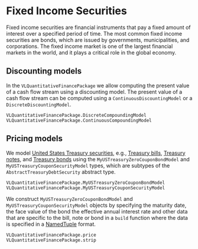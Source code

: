 # Fixed Income Securities
Fixed income securities are financial instruments that pay a fixed amount of interest over a specified period of time. The most common fixed income securities are bonds, which are issued by governments, municipalities, and corporations. The fixed income market is one of the largest financial markets in the world, and it plays a critical role in the global economy.

## Discounting models
In the `VLQuantitativeFinancePackage` we allow computing the present value of a cash flow stream using a discounting model. 
The present value of a cash flow stream can be computed using a `ContinuousDiscountingModel` or a `DiscreteDiscountingModel`.

```@docs
VLQuantitativeFinancePackage.DiscreteCompoundingModel
VLQuantitativeFinancePackage.ContinuousCompoundingModel
```

## Pricing models
We model [United States Treasury securities](https://www.treasurydirect.gov), e.g., [Treasury bills](https://www.treasurydirect.gov/marketable-securities/treasury-bills/), [Treasury notes](https://www.treasurydirect.gov/marketable-securities/treasury-notes/), and [Treasury bonds](https://www.treasurydirect.gov/marketable-securities/treasury-bonds/) using the `MyUSTreasuryZeroCouponBondModel` and `MyUSTreasuryCouponSecurityModel` types, which are subtypes of the `AbstractTreasuryDebtSecurity` abstract type.  

```@docs
VLQuantitativeFinancePackage.MyUSTreasuryZeroCouponBondModel
VLQuantitativeFinancePackage.MyUSTreasuryCouponSecurityModel
```

We construct `MyUSTreasuryZeroCouponBondModel` and `MyUSTreasuryCouponSecurityModel` objects by specifying the maturity date, the face value of the bond the effective annual interest rate and other data that are specific to the bill, note or bond in a `build` function where the data is 
specified in a [NamedTuple](https://docs.julialang.org/en/v1/base/base/#Core.NamedTuple) format. 


```@docs
VLQuantitativeFinancePackage.price
VLQuantitativeFinancePackage.strip
```
